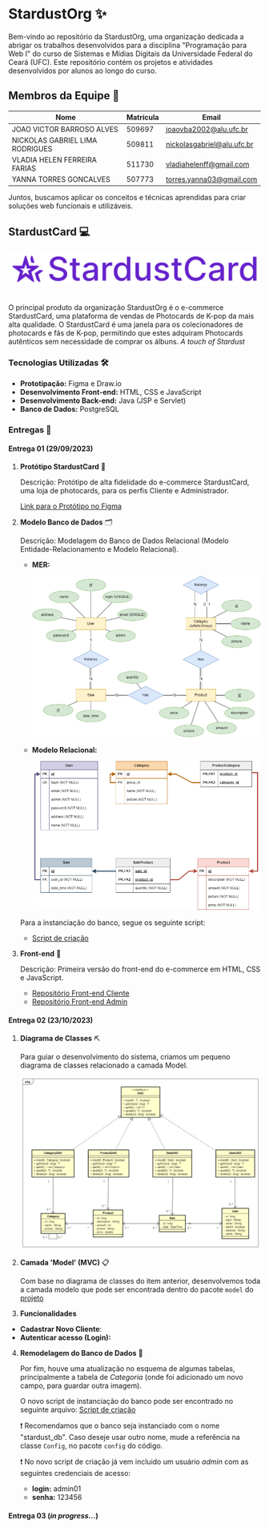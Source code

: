 # StardustOrg :sparkles:

Bem-vindo ao repositório da StardustOrg, uma organização dedicada a abrigar os trabalhos desenvolvidos para a disciplina "Programação para Web I" do curso de Sistemas e Mídias Digitais da Universidade Federal do Ceará (UFC). Este repositório contém os projetos e atividades desenvolvidos por alunos ao longo do curso.

## Membros da Equipe :busts_in_silhouette:

| Nome             | Matrícula | Email                  |
|---------------------|-----------|------------------------|
| JOAO VICTOR BARROSO ALVES        | 509697    | joaovba2002@alu.ufc.br      |
| NICKOLAS GABRIEL LIMA RODRIGUES  | 509811    | nickolasgabriel@alu.ufc.br      |
| VLADIA HELEN FERREIRA FARIAS     | 511730    | vladiahelenff@gmail.com     |
| YANNA TORRES GONCALVES     | 507773    | torres.yanna03@gmail.com      |

Juntos, buscamos aplicar os conceitos e técnicas aprendidas para criar soluções web funcionais e utilizáveis.

## StardustCard :computer:

<div align="center">
   <img src="logo.svg" width="500">
</div>

<br>

O principal produto da organização StardustOrg é o e-commerce StardustCard, uma plataforma de vendas de Photocards de K-pop da mais alta qualidade. O StardustCard é uma janela para os colecionadores de photocards e fãs de K-pop, permitindo que estes adquiram Photocards autênticos sem necessidade de comprar os álbuns.
*A touch of Stardust*

### Tecnologias Utilizadas 🛠️

- **Prototipação:** Figma e Draw.io
- **Desenvolvimento Front-end:** HTML, CSS e JavaScript
- **Desenvolvimento Back-end:** Java (JSP e Servlet)
- **Banco de Dados:** PostgreSQL

### Entregas 📅

#### Entrega 01 (29/09/2023)

1. **Protótipo StardustCard** :memo:
   
   Descrição: Protótipo de alta fidelidade do e-commerce StardustCard, uma loja de photocards, para os perfis Cliente e Administrador.
   
   [Link para o Protótipo no Figma](https://www.figma.com/file/PJWhswW6SMbAIEF9cnT8bz/Stardust-%7C-Prot%C3%B3tipo?type=design&node-id=0%3A1&mode=design&t=noJvPYJ8AvP8BBOh-1)

2. **Modelo Banco de Dados** :card_index_dividers:
   
   Descrição: Modelagem do Banco de Dados Relacional (Modelo Entidade-Relacionamento e Modelo Relacional).

   - **MER:**
     
     ![Modelo Entidade-Relacionamento](stardust-mer02.png)

   - **Modelo Relacional:**
     
     ![Modelo Relacional](stardust-mr.png)
      
   Para a instanciação do banco, segue os seguinte script:
   * [Script de criação](https://github.com/StardustOrg/Database/blob/main/stardust_db_schema.sql)

4. **Front-end** :art:
   
   Descrição: Primeira versão do front-end do e-commerce em HTML, CSS e JavaScript.

   - [Repositório Front-end Cliente](https://github.com/StardustOrg/BasicHTML_Client)
   - [Repositório Front-end Admin](https://github.com/StardustOrg/BasicHTML_Admin)

#### Entrega 02 (23/10/2023)

1. **Diagrama de Classes** :pick:

   Para guiar o desenvolvimento do sistema, criamos um pequeno diagrama de classes relacionado a camada Model.

   ![Diagrama de Classes](stardust_card_class_diagram.png)
   
2. **Camada 'Model' (MVC)** :clipboard:

   Com base no diagrama de classes do item anterior, desenvolvemos toda a camada modelo que pode ser encontrada dentro do pacote `model` do [projeto](https://github.com/StardustOrg/StardustCard-Ecommerce/tree/main/src/java/model)

3. **Funcionalidades**

  - **Cadastrar Novo Cliente**:
  - **Autenticar acesso (Login):**

4. **Remodelagem do Banco de Dados** :floppy_disk:

   Por fim, houve uma atualização no esquema de algumas tabelas, principalmente a tabela de *Categoria* (onde foi adicionado um novo campo, para guardar outra imagem).

   O novo script de instanciação do banco pode ser encontrado no seguinte arquivo: [Script de criação](https://github.com/StardustOrg/Database/blob/main/stardust_db_schema.sql)

   :exclamation: Recomendamos que o banco seja instanciado com o nome "stardust_db". Caso deseje usar outro nome, mude a referência na classe `Config`, no pacote `config` do código.

   :exclamation: No novo script de criação já vem incluido um usuário *admin* com as seguintes credenciais de acesso:

      - **login:** admin01
      - **senha:** 123456

#### Entrega 03 (*in progress...*)
